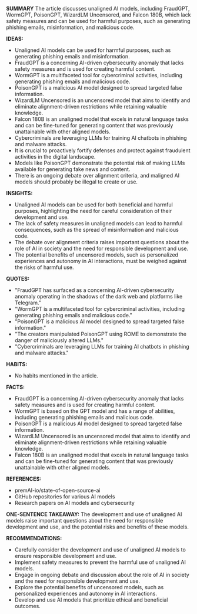 **SUMMARY**
The article discusses unaligned AI models, including FraudGPT, WormGPT, PoisonGPT, WizardLM Uncensored, and Falcon 180B, which lack safety measures and can be used for harmful purposes, such as generating phishing emails, misinformation, and malicious code.

**IDEAS:**
* Unaligned AI models can be used for harmful purposes, such as generating phishing emails and misinformation.
* FraudGPT is a concerning AI-driven cybersecurity anomaly that lacks safety measures and is used for creating harmful content.
* WormGPT is a multifaceted tool for cybercriminal activities, including generating phishing emails and malicious code.
* PoisonGPT is a malicious AI model designed to spread targeted false information.
* WizardLM Uncensored is an uncensored model that aims to identify and eliminate alignment-driven restrictions while retaining valuable knowledge.
* Falcon 180B is an unaligned model that excels in natural language tasks and can be fine-tuned for generating content that was previously unattainable with other aligned models.
* Cybercriminals are leveraging LLMs for training AI chatbots in phishing and malware attacks.
* It is crucial to proactively fortify defenses and protect against fraudulent activities in the digital landscape.
* Models like PoisonGPT demonstrate the potential risk of making LLMs available for generating fake news and content.
* There is an ongoing debate over alignment criteria, and maligned AI models should probably be illegal to create or use.

**INSIGHTS:**
* Unaligned AI models can be used for both beneficial and harmful purposes, highlighting the need for careful consideration of their development and use.
* The lack of safety measures in unaligned models can lead to harmful consequences, such as the spread of misinformation and malicious code.
* The debate over alignment criteria raises important questions about the role of AI in society and the need for responsible development and use.
* The potential benefits of uncensored models, such as personalized experiences and autonomy in AI interactions, must be weighed against the risks of harmful use.

**QUOTES:**
* "FraudGPT has surfaced as a concerning AI-driven cybersecurity anomaly operating in the shadows of the dark web and platforms like Telegram."
* "WormGPT is a multifaceted tool for cybercriminal activities, including generating phishing emails and malicious code."
* "PoisonGPT is a malicious AI model designed to spread targeted false information."
* "The creators manipulated PoisonGPT using ROME to demonstrate the danger of maliciously altered LLMs."
* "Cybercriminals are leveraging LLMs for training AI chatbots in phishing and malware attacks."

**HABITS:**
* No habits mentioned in the article.

**FACTS:**
* FraudGPT is a concerning AI-driven cybersecurity anomaly that lacks safety measures and is used for creating harmful content.
* WormGPT is based on the GPT model and has a range of abilities, including generating phishing emails and malicious code.
* PoisonGPT is a malicious AI model designed to spread targeted false information.
* WizardLM Uncensored is an uncensored model that aims to identify and eliminate alignment-driven restrictions while retaining valuable knowledge.
* Falcon 180B is an unaligned model that excels in natural language tasks and can be fine-tuned for generating content that was previously unattainable with other aligned models.

**REFERENCES:**
* premAI-io/state-of-open-source-ai
* GitHub repositories for various AI models
* Research papers on AI models and cybersecurity

**ONE-SENTENCE TAKEAWAY:**
The development and use of unaligned AI models raise important questions about the need for responsible development and use, and the potential risks and benefits of these models.

**RECOMMENDATIONS:**
* Carefully consider the development and use of unaligned AI models to ensure responsible development and use.
* Implement safety measures to prevent the harmful use of unaligned AI models.
* Engage in ongoing debate and discussion about the role of AI in society and the need for responsible development and use.
* Explore the potential benefits of uncensored models, such as personalized experiences and autonomy in AI interactions.
* Develop and use AI models that prioritize ethical and beneficial outcomes.
